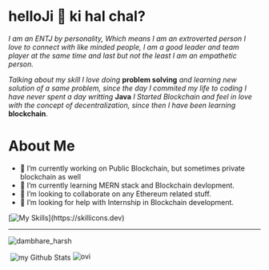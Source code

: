 # helloJi 👋 ki hal chal?
*I am an ENTJ by personality, Which means I am an extroverted person I love to connect with like minded people, I am a good leader and team player at the same time and last but not the least I am an empathetic person.*

*Talking about my skill I love doing* **problem solving** *and learning new solution of a same problem, since the day I commited my life to coding I have never spent a day writting* **Java** *I Started Blockchain and feel in love with the concept of decentralization, since then I have been learning* **blockchain**.

# About Me
- 🔭 I’m currently working on Public Blockchain, but sometimes private blockchain as well
- 🌱 I’m currently learning MERN stack and Blockchain devlopment.
- 👯 I’m looking to collaborate on any Ethereum related stuff.
- 🤔 I’m looking for help with Internship in Blockchain development.

[![My Skills](https://skillicons.dev/icons?i=java,js,html,css,tailwind,express,nodejs,react,mongodb,next,figma,solidity,latex,vite,c,git,python,postman,)](https://skillicons.dev)

---
<!-- badges -->
<img src="https://img.shields.io/badge/-LeetCode-FFA116?style=for-the-badge&logo=LeetCode&logoColor=black" alt="dambhare_harsh" /><img src="https://img.shields.io/badge/Ethereum-3C3C3D?logo=ethereum&logoColor=fff&style=for-the-badge" alt=""/><img src="https://img.shields.io/badge/hyperledger-2F3134?style=for-the-badge&logo=hyperledger&logoColor=white" alt=""/><img src="https://img.shields.io/badge/OpenZeppelin-4E5EE4?logo=openzeppelin&logoColor=fff&style=for-the-badge" alt=""/>


<!-- fun gif -->
<img src="https://user-images.githubusercontent.com/74038190/238355349-7d484dc9-68a9-4ee6-a767-aea59035c12d.gif" alt=""/>
<!-- <img src="https://user-images.githubusercontent.com/74038190/225813708-98b745f2-7d22-48cf-9150-083f1b00d6c9.gif" alt=""/> -->
<img align="center" src="https://github-readme-stats.vercel.app/api?username=yoharsh14&include_all_commits=true&count_private=true&show_icons=true&line_height=20&title_color=2B5BBD&icon_color=1124BB&text_color=A1A1A1&bg_color=0,000000,130F40" alt="my Github Stats"/>


<img src="https://github-readme-stats.vercel.app/api/top-langs?username=yoharsh14&show_icons=true&locale=en&layout=compact&theme=chartreuse-dark" alt="ovi" />




<!--
**yoharsh14/yoharsh14** is a ✨ _special_ ✨ repository because its `README.md` (this file) appears on your GitHub profile.

Here are some ideas to get you started:

- 🔭 I’m currently working on ...
- 🌱 I’m currently learning ...
- 👯 I’m looking to collaborate on ...
- 🤔 I’m looking for help with ...
- 💬 Ask me about ...
- 📫 How to reach me: ...
- 😄 Pronouns: ...
- ⚡ Fun fact: ...
-->
